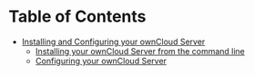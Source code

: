 Table of Contents
=================

  * [Installing and Configuring your ownCloud Server](#https://github.com/lmcgarry/lmcgarry.github.io/blob/master/Installing.md#installing-and-configuring-an-owncloud-server)
    * [Installing your ownCloud Server from the command line](#https://github.com/lmcgarry/lmcgarry.github.io/blob/master/Installing.md#installing-your-owncloud-server-from-the-command-line)
    * [Configuring your ownCloud Server](#https://github.com/lmcgarry/lmcgarry.github.io/blob/master/Installing.md#configuring-your-owncloud-server)
    
